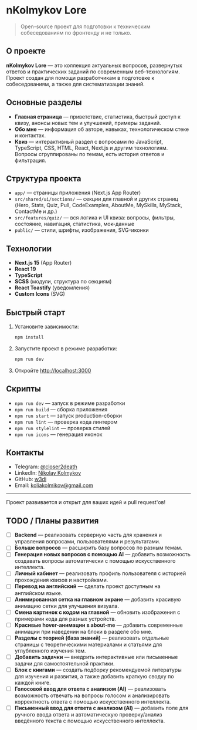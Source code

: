 # nKolmykov Lore

> Open-source проект для подготовки к техническим собеседованиям по фронтенду и не только.

## О проекте

**nKolmykov Lore** — это коллекция актуальных вопросов, развернутых ответов и практических заданий по современным веб-технологиям. Проект создан для помощи разработчикам в подготовке к собеседованиям, а также для систематизации знаний.

## Основные разделы

- **Главная страница** — приветствие, статистика, быстрый доступ к квизу, анонсы новых тем и улучшений, примеры заданий.
- **Обо мне** — информация об авторе, навыках, технологическом стеке и контактах.
- **Квиз** — интерактивный раздел с вопросами по JavaScript, TypeScript, CSS, HTML, React, Next.js и другим технологиям. Вопросы сгруппированы по темам, есть история ответов и фильтрация.

## Структура проекта

- `app/` — страницы приложения (Next.js App Router)
- `src/shared/ui/sections/` — секции для главной и других страниц (Hero, Stats, Quiz, Pull, CodeExamples, AboutMe, MySkills, MyStack, ContactMe и др.)
- `src/features/quiz/` — вся логика и UI квиза: вопросы, фильтры, состояние, навигация, статистика, мок-данные
- `public/` — стили, шрифты, изображения, SVG-иконки

## Технологии

- **Next.js 15** (App Router)
- **React 19**
- **TypeScript**
- **SCSS** (модули, структура по секциям)
- **React Toastify** (уведомления)
- **Custom Icons** (SVG)

## Быстрый старт

1. Установите зависимости:
   ```bash
   npm install
   ```
2. Запустите проект в режиме разработки:
   ```bash
   npm run dev
   ```
3. Откройте [http://localhost:3000](http://localhost:3000)

## Скрипты

- `npm run dev` — запуск в режиме разработки
- `npm run build` — сборка приложения
- `npm run start` — запуск production-сборки
- `npm run lint` — проверка кода линтером
- `npm run stylelint` — проверка стилей
- `npm run icons` — генерация иконок

## Контакты

- Telegram: [@closer2death](https://t.me/closer2death)
- LinkedIn: [Nikolay Kolmykov](https://www.linkedin.com/in/nikolay-kolmykov-26b877279/)
- GitHub: [w3di](https://github.com/w3di)
- Email: koliakolmikov@gmail.com

---

Проект развивается и открыт для ваших идей и pull request'ов!

## TODO / Планы развития

- [ ] **Backend** — реализовать серверную часть для хранения и управления вопросами, пользователями и результатами.
- [ ] **Больше вопросов** — расширить базу вопросов по разным темам.
- [ ] **Генерация новых вопросов с помощью AI** — добавить возможность создавать вопросы автоматически с помощью искусственного интеллекта.
- [ ] **Личный кабинет** — реализовать профиль пользователя с историей прохождения квизов и настройками.
- [ ] **Перевод на английский** — сделать проект доступным на английском языке.
- [ ] **Анимированная сетка на главном экране** — добавить красивую анимацию сетки для улучшения визуала.
- [ ] **Смена картинок с кодом на главной** — обновить изображения с примерами кода для разных устройств.
- [ ] **Красивые hover-анимации в about-me** — добавить современные анимации при наведении на блоки в разделе обо мне.
- [ ] **Разделы с теорией (база знаний)** — реализовать отдельные страницы с теоретическими материалами и статьями для углубленного изучения тем.
- [ ] **Добавить задачки** — внедрить интерактивные или письменные задачи для самостоятельной практики.
- [ ] **Блок с книгами** — создать подборку рекомендуемой литературы для изучения и развития, а также добавить краткую сводку по каждой книге.
- [ ] **Голосовой ввод для ответа с анализом (AI)** — реализовать возможность отвечать на вопросы голосом и анализировать корректность ответа с помощью искусственного интеллекта.
- [ ] **Письменный ввод для ответа с анализом (AI)** — добавить поле для ручного ввода ответа и автоматическую проверку/анализ введённого текста с помощью искусственного интеллекта.